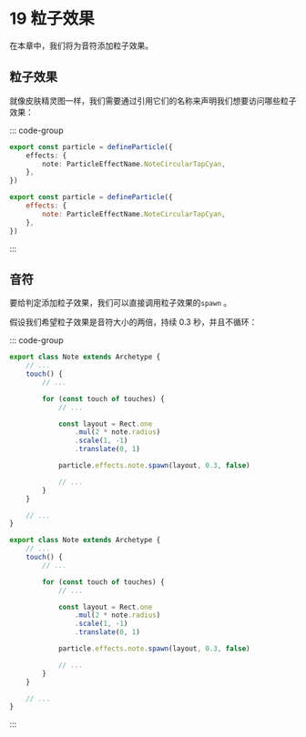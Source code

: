 # 19 粒子效果

在本章中，我们将为音符添加粒子效果。

## 粒子效果

就像皮肤精灵图一样，我们需要通过引用它们的名称来声明我们想要访问哪些粒子效果：

::: code-group

```TypeScript
export const particle = defineParticle({
    effects: {
        note: ParticleEffectName.NoteCircularTapCyan,
    },
})
```

```JavaScript
export const particle = defineParticle({
    effects: {
        note: ParticleEffectName.NoteCircularTapCyan,
    },
})
```

:::

## 音符

要给判定添加粒子效果，我们可以直接调用粒子效果的`spawn` 。

假设我们希望粒子效果是音符大小的两倍，持续 0.3 秒，并且不循环：

::: code-group

```TypeScript
export class Note extends Archetype {
    // ...
    touch() {
        // ...

        for (const touch of touches) {
            // ...

            const layout = Rect.one
                .mul(2 * note.radius)
                .scale(1, -1)
                .translate(0, 1)

            particle.effects.note.spawn(layout, 0.3, false)

            // ...
        }
    }

    // ...
}
```

```JavaScript
export class Note extends Archetype {
    // ...
    touch() {
        // ...

        for (const touch of touches) {
            // ...

            const layout = Rect.one
                .mul(2 * note.radius)
                .scale(1, -1)
                .translate(0, 1)

            particle.effects.note.spawn(layout, 0.3, false)

            // ...
        }
    }

    // ...
}
```

:::
